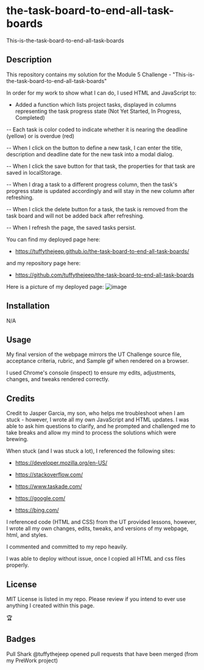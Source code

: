 
# the-task-board-to-end-all-task-boards

This-is-the-task-board-to-end-all-task-boards

## Description

This repository contains my solution for the Module 5 Challenge - "This-is-the-task-board-to-end-all-task-boards"

In order for my work to show what I can do, I used HTML and JavaScript to:

- Added a function which lists project tasks, displayed in columns representing the task progress state (Not Yet Started, In Progress, Completed)

-- Each task is color coded to indicate whether it is nearing the deadline (yellow) or is overdue (red)

-- When I click on the button to define a new task, I can enter the title, description and deadline date for the new task into a modal dialog.

-- When I click the save button for that task, the properties for that task are saved in localStorage.

-- When I drag a task to a different progress column, then the task's progress state is updated accordingly and will stay in the new column after refreshing.

-- When I click the delete button for a task, the task is removed from the task board and will not be added back after refreshing.

-- When I refresh the page, the saved tasks persist.

You can find my deployed page here:

- <https://tuffythejeep.github.io/the-task-board-to-end-all-task-boards/>

and my repository page here:

- <https://github.com/tuffythejeep/the-task-board-to-end-all-task-boards>

Here is a picture of my deployed page:
![image](https://github.com/tuffythejeep/the-task-board-to-end-all-task-boards/assets/167649421/5f61332d-9199-4296-9890-3cab3b944569)


## Installation

N/A

## Usage

My final version of the webpage mirrors the UT Challenge source file, acceptance criteria, rubric, and Sample gif when rendered on a browser.

I used Chrome's console (inspect) to ensure my edits, adjustments, changes, and tweaks rendered correctly.

## Credits

Credit to Jasper Garcia, my son, who helps me troubleshoot when I am stuck - however, I wrote all my own JavaScript and HTML updates. 
I was able to ask him questions to clarify, and he prompted and challenged me to take breaks and allow my mind to process the solutions which were brewing.

When stuck (and I was stuck a lot), I referenced the following sites:

- <https://developer.mozilla.org/en-US/>

- <https://stackoverflow.com/>

- <https://www.taskade.com/>

- <https://google.com/>

- <https://bing.com/>

I referenced code (HTML and CSS) from the UT provided lessons, however, I wrote all my own changes, edits, tweaks, and versions of my webpage, html, and styles.

I commented and committed to my repo heavily.

I was able to deploy without issue, once I copied all HTML and css files properly.

## License

MIT License is listed in my repo. Please review if you intend to ever use anything I created within this page.

:trophy:

## Badges

Pull Shark
@tuffythejeep opened pull requests that have been merged (from my PreWork project)
